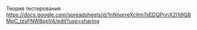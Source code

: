 Теория тестирования
https://docs.google.com/spreadsheets/d/1nNnqrreXcjtm7sEDQPnnX2I1i9Q8MpC_tzsFNW8ppV4/edit?usp=sharing
